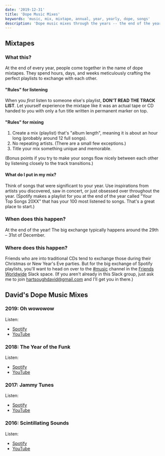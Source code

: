 ```yaml
---
date: '2019-12-31'
title: 'Dope Music Mixes'
keywords: 'music, mix, mixtape, annual, year, yearly, dope, songs'
description: 'Dope music mixes through the years -- the end of the year playlists.'
---
```


## Mixtapes

### What this?

At the end of every year, people come together in the name of dope mixtapes. They spend hours, days, and weeks meticulously crafting the perfect playlists to exchange with each other.

#### "Rules" for listening

When you _first_ listen to someone else's playlist, **DON'T READ THE TRACK LIST**. Let yourself experience the mixtape like it was an actual tape or CD handed to you with only a fun title written in permanent marker on top.

#### "Rules" for mixing

1. Create a mix (playlist) that's "album length", meaning it is about an hour long (probably around 12 full songs).
1. No repeating artists. (There are a small few exceptions.)
1. Title your mix something unique and memorable.

(Bonus points if you try to make your songs flow nicely between each other by listening closely to the track transitions.)

#### What do I put in my mix?

Think of songs that were significant to your year. Use inspirations from artists you discovered, saw in concert, or just obsessed over throughout the year. (Spotify makes a playlist for you at the end of the year called "Your Top Songs 20XX" that has your 100 most listened to songs. That's a great place to start.)

### When does this happen?

At the end of the year! The big exchange typically happens around the 29th – 31st of December.

### Where does this happen?

Friends who are into traditional CDs tend to exchange those during their Christmas or New Year's Eve parties. But for the big exchange of Spotify playlists, you'll want to head on over to the [#music](https://app.slack.com/client/TC5UDUQ82/CC8PMQ3ED) channel in the [Friends Worldwide](https://friendsworldwide.slack.com/) Slack space. (If you aren't already in this Slack group, just ask me to join <hartsoughdavid@gmail.com> and I'll get you in there.)

## David's Dope Music Mixes

### 2019: Oh wowowow

Listen:

- [Spotify](https://open.spotify.com/playlist/6yhAcmnzy5IajNS0T2NIOJ?si=YAN5dzdtSjOZpCtMpPR4KA)
- [YouTube](https://www.youtube.com/playlist?list=PLNrKhlLaqV1Ud0eD3q4APbo4mX_VKunqo)

### 2018: The Year of the Funk

Listen:

- [Spotify](https://open.spotify.com/user/davidhartsough/playlist/2ojp8Ic7jc0RZyxUx2OXjS?si=thWjI2v_SKiRglNqypTQDA)
- [YouTube](https://www.youtube.com/playlist?list=PLNrKhlLaqV1Xx6aAy-vNUnNS1pGoY8p5H)

### 2017: Jammy Tunes

Listen:

- [Spotify](https://open.spotify.com/user/davidhartsough/playlist/69THJTQAJbPiKK2YNghbSB?si=nrURj-YSTAqDAHSWwcsw8Q)
- [YouTube](https://www.youtube.com/playlist?list=PLNrKhlLaqV1VB9Lbj3JALaTXYyiMMccrI)

### 2016: Scintillating Sounds

Listen:

- [Spotify](https://open.spotify.com/user/davidhartsough/playlist/7BlWTl7i9sRv3uEcTPyz2Y?si=z3MCrq_FTUWGhtBIurlKow)
- [YouTube](https://www.youtube.com/playlist?list=PLNrKhlLaqV1X57O6LcLW0FqMfX0FS_YXq)
